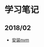 # 学习笔记

## 2018/02

- [安装nvm](https://github.com/SikyChen/SikyChen.github.io/tree/master/blog/s0000)
